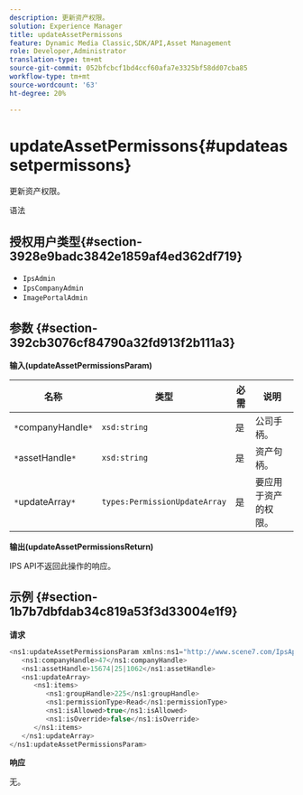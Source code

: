 ```yaml
---
description: 更新资产权限。
solution: Experience Manager
title: updateAssetPermissons
feature: Dynamic Media Classic,SDK/API,Asset Management
role: Developer,Administrator
translation-type: tm+mt
source-git-commit: 052bfcbcf1bd4ccf60afa7e3325bf58dd07cba85
workflow-type: tm+mt
source-wordcount: '63'
ht-degree: 20%

---
```



# updateAssetPermissons{#updateassetpermissons}

更新资产权限。

语法

## 授权用户类型{#section-3928e9badc3842e1859af4ed362df719}

* `IpsAdmin`
* `IpsCompanyAdmin`
* `ImagePortalAdmin`

## 参数 {#section-392cb3076cf84790a32fd913f2b111a3}

**输入(updateAssetPermissionsParam)**

| 名称 | 类型 | 必需 | 说明 |
|---|---|---|---|
| `*`companyHandle`*` | `xsd:string` | 是 | 公司手柄。 |
| `*`assetHandle`*` | `xsd:string` | 是 | 资产句柄。 |
| `*`updateArray`*` | `types:PermissionUpdateArray` | 是 | 要应用于资产的权限。 |

**输出(updateAssetPermissionsReturn)**

IPS API不返回此操作的响应。

## 示例 {#section-1b7b7dbfdab34c819a53f3d33004e1f9}

**请求**

```java
<ns1:updateAssetPermissionsParam xmlns:ns1="http://www.scene7.com/IpsApi/xsd">
   <ns1:companyHandle>47</ns1:companyHandle>
   <ns1:assetHandle>15674|25|1062</ns1:assetHandle>
   <ns1:updateArray>
      <ns1:items>
         <ns1:groupHandle>225</ns1:groupHandle>
         <ns1:permissionType>Read</ns1:permissionType>
         <ns1:isAllowed>true</ns1:isAllowed>
         <ns1:isOverride>false</ns1:isOverride>
      </ns1:items>
   </ns1:updateArray>
</ns1:updateAssetPermissionsParam>
```

**响应**

无。
